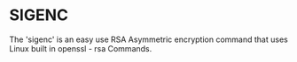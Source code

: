 # SIGENC
The 'sigenc' is an easy use RSA Asymmetric encryption command that uses Linux built in openssl - rsa Commands.

